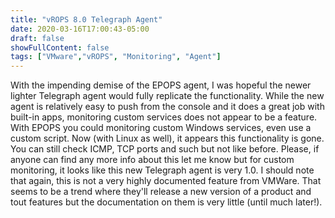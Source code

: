 ```yaml
---
title: "vROPS 8.0 Telegraph Agent"
date: 2020-03-16T17:00:43-05:00
draft: false
showFullContent: false
tags: ["VMware","vROPS", "Monitoring", "Agent"]
---
```


With the impending demise of the EPOPS agent, I was hopeful the newer lighter Telegraph agent would fully replicate the functionality. While the new agent is relatively easy to push from the console and it does a great job with built-in apps, monitoring custom services does not appear to be a feature. With EPOPS you could monitoring custom Windows services, even use a custom script. Now (with Linux as well), it appears this functionality is gone. You can still check ICMP, TCP ports and such but not like before. Please, if anyone can find any more info about this let me know but for custom monitoring, it looks like this new Telegraph agent is very 1.0. I should note that again, this is not a very highly documented feature from VMWare. That seems to be a trend where they'll release a new version of a product and tout features but the documentation on them is very little (until much later!).